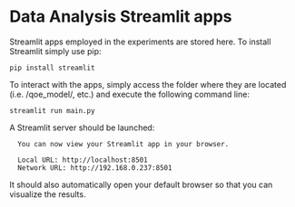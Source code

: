 # Data Analysis Streamlit apps

Streamlit apps employed in the experiments are stored here. To install Streamlit simply use pip:

```
pip install streamlit
```

To interact with the apps, simply access the folder where they are located (i.e. /qoe_model/, etc.) and execute the following command line:

```
streamlit run main.py
```

A Streamlit server should be launched:

```
  You can now view your Streamlit app in your browser.

  Local URL: http://localhost:8501
  Network URL: http://192.168.0.237:8501
```

It should also automatically open your default browser so that you can visualize the results.

